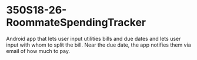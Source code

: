 # 350S18-26-RoommateSpendingTracker

Android app that lets user input utilities bills and due dates and lets user input with whom to split the bill. Near the due date, the app notifies them via email of how much to pay. 
